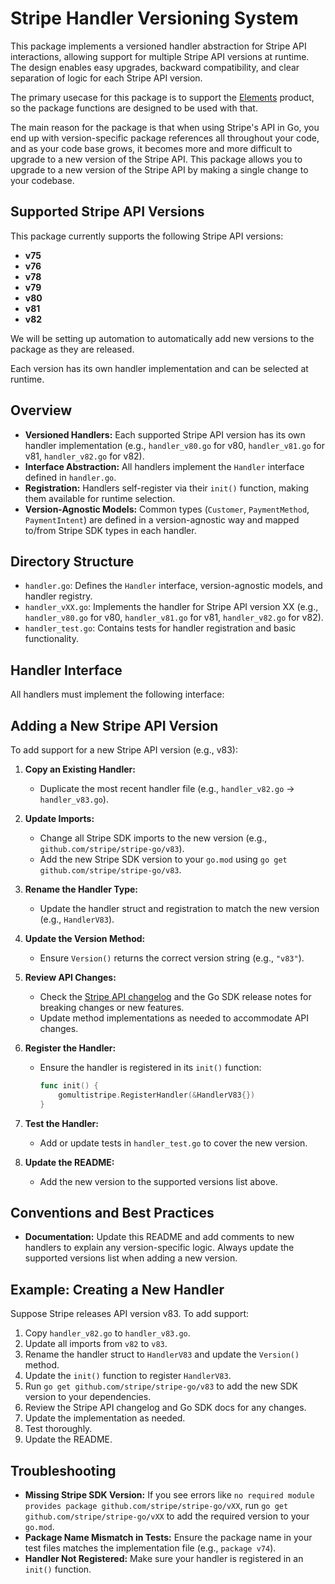 # Stripe Handler Versioning System

This package implements a versioned handler abstraction for Stripe API interactions, allowing support for multiple Stripe API versions at runtime. The design enables easy upgrades, backward compatibility, and clear separation of logic for each Stripe API version.

The primary usecase for this package is to support the [Elements](https://docs.stripe.com/elements) product, so the package functions are designed to be used with that.

The main reason for the package is that when using Stripe's API in Go, you end up with version-specific package references all throughout your code, and as your code base grows, it becomes more and more difficult to upgrade to a new version of the Stripe API. This package allows you to upgrade to a new version of the Stripe API by making a single change to your codebase.

## Supported Stripe API Versions

This package currently supports the following Stripe API versions:

- **v75**
- **v76**
- **v78**
- **v79**
- **v80**
- **v81**
- **v82**

We will be setting up automation to automatically add new versions to the package as they are released.

Each version has its own handler implementation and can be selected at runtime.

## Overview

- **Versioned Handlers:** Each supported Stripe API version has its own handler implementation (e.g., `handler_v80.go` for v80, `handler_v81.go` for v81, `handler_v82.go` for v82).
- **Interface Abstraction:** All handlers implement the `Handler` interface defined in `handler.go`.
- **Registration:** Handlers self-register via their `init()` function, making them available for runtime selection.
- **Version-Agnostic Models:** Common types (`Customer`, `PaymentMethod`, `PaymentIntent`) are defined in a version-agnostic way and mapped to/from Stripe SDK types in each handler.

## Directory Structure

- `handler.go`: Defines the `Handler` interface, version-agnostic models, and handler registry.
- `handler_vXX.go`: Implements the handler for Stripe API version XX (e.g., `handler_v80.go` for v80, `handler_v81.go` for v81, `handler_v82.go` for v82).
- `handler_test.go`: Contains tests for handler registration and basic functionality.

## Handler Interface

All handlers must implement the following interface:

## Adding a New Stripe API Version

To add support for a new Stripe API version (e.g., v83):

1. **Copy an Existing Handler:**
   - Duplicate the most recent handler file (e.g., `handler_v82.go` → `handler_v83.go`).

2. **Update Imports:**
   - Change all Stripe SDK imports to the new version (e.g., `github.com/stripe/stripe-go/v83`).
   - Add the new Stripe SDK version to your `go.mod` using `go get github.com/stripe/stripe-go/v83`.

3. **Rename the Handler Type:**
   - Update the handler struct and registration to match the new version (e.g., `HandlerV83`).

4. **Update the Version Method:**
   - Ensure `Version()` returns the correct version string (e.g., `"v83"`).

5. **Review API Changes:**
   - Check the [Stripe API changelog](https://stripe.com/docs/upgrades#api-changelog) and the Go SDK release notes for breaking changes or new features.
   - Update method implementations as needed to accommodate API changes.

6. **Register the Handler:**
   - Ensure the handler is registered in its `init()` function:
     ```go
     func init() {
         gomultistripe.RegisterHandler(&HandlerV83{})
     }
     ```

7. **Test the Handler:**
   - Add or update tests in `handler_test.go` to cover the new version.

8. **Update the README:**
   - Add the new version to the supported versions list above.

## Conventions and Best Practices

- **Documentation:** Update this README and add comments to new handlers to explain any version-specific logic. Always update the supported versions list when adding a new version.

## Example: Creating a New Handler

Suppose Stripe releases API version v83. To add support:

1. Copy `handler_v82.go` to `handler_v83.go`.
2. Update all imports from `v82` to `v83`.
3. Rename the handler struct to `HandlerV83` and update the `Version()` method.
4. Update the `init()` function to register `HandlerV83`.
5. Run `go get github.com/stripe/stripe-go/v83` to add the new SDK version to your dependencies.
6. Review the Stripe API changelog and Go SDK docs for any changes.
7. Update the implementation as needed.
8. Test thoroughly.
9. Update the README.

## Troubleshooting

- **Missing Stripe SDK Version:** If you see errors like `no required module provides package github.com/stripe/stripe-go/vXX`, run `go get github.com/stripe/stripe-go/vXX` to add the required version to your `go.mod`.
- **Package Name Mismatch in Tests:** Ensure the package name in your test files matches the implementation file (e.g., `package v74`).
- **Handler Not Registered:** Make sure your handler is registered in an `init()` function.
